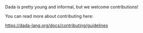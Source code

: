Dada is pretty young and informal, but we welcome contributions! 

You can read more about contributing here:

https://dada-lang.org/docs/contributing/guidelines


